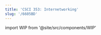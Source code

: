 ```yaml
---
title: 'CSCI 353: Internetworking'
slug: '/6605BD'
---
```


import WIP from '@site/src/components/WIP'

<WIP />
